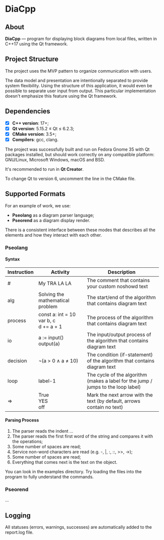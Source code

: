 # DiaCpp

## About
**DiaCpp** — program for displaying block diagrams from local files, 
written in C++17 using the Qt framework.

## Project Structure
The project uses the MVP pattern to organize communication with users.

The data model and presentation are intentionally separated to provide system flexibility. 
Using the structure of this application, it would even be possible to separate user input from output. 
This particular implementation doesn't emphasize this feature using the Qt framework.

## Dependencies
* [x] **C++ version**: 17+;
* [x] **Qt version**: 5.15.2 ≤ Qt ≤ 6.2.3;
* [x] **CMake version**: 3.5+;
* [x] **Compilers**: gcc, clang.

The project was successfully built and run on Fedora Gnome 35 with Qt packages installed, 
but should work correctly on any compatible platform: GNU/Linux, Microsoft Windows, macOS and BSD.

It's recommended to run in **Qt Creator**.

To change Qt to version 6, uncomment the line in the CMake file.

## Supported Formats
For an example of work, we use:
* **Pseolang** as a diagram parser language;
* **Pseorend** as a diagram display render.

There is a consistent interface between these modes that 
describes all the elements and how they interact with each other.

### Pseolang
#### Syntax

| Instruction | Activity                                      | Description                                                                       |
| ----------- | --------------------------------------------- | --------------------------------------------------------------------------------- |
| #           | My TRA LA LA                                  | The comment that contains your custom noshowd text                                |
| alg         | Solving the mathematical problem              | The start/end of the algorithm that contains diagram text                         |
| process     | const a: int = 10<br/>var b, c<br/>d += a + 1 | The process of the algorithm that contains diagram text                           |
| io          | a := input()<br/>output(a)                    | The input/output process of the algorithm that contains diagram text              |
| decision    | ¬(a > 0 ∧ a ≠ 10)                             | The condition (if-statement) of the algorithm that contains diagram text          |
| loop        | label-1                                       | The cycle of the algorithm (makes a label for the jump / jumps to the loop label) |
| =>          | True<br/>YES<br/>off                          | Mark the next arrow with the text (by default, arrows contain no text)            |



#### Parsing Process
1. The parser reads the indent ...
2. The parser reads the first first word of the string and compares it with the operations;
3. Some number of spaces are read;
4. Service non-word characters are read (e.g. -, |, :, ::, >>, ->);
5. Some number of spaces are read;
6. Everything that comes next is the text on the object.

You can look in the examples directory. 
Try loading the files into the program to fully understand the commands.

### Pseorend
...

## Logging
All statuses (errors, warnings, successes) are automatically added to the report.log file.
